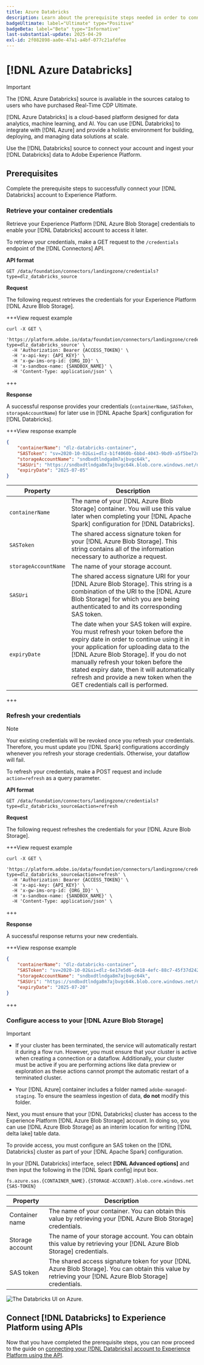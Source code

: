 ```yaml
---
title: Azure Databricks
description: Learn about the prerequisite steps needed in order to connect Azure Databricks to Experience Platform.
badgeUltimate: label="Ultimate" type="Positive"
badgeBeta: label="Beta" type="Informative"
last-substantial-update: 2025-04-29
exl-id: 2f082898-aa0e-47a1-a4bf-077c21afdfee
---
```

# [!DNL Azure Databricks]

>[!IMPORTANT]
>
>The [!DNL Azure Databricks] source is available in the sources catalog to users who have purchased Real-Time CDP Ultimate.

[!DNL Azure Databricks] is a cloud-based platform designed for data analytics, machine learning, and AI. You can use [!DNL Databricks] to integrate with [!DNL Azure] and provide a holistic environment for building, deploying, and managing data solutions at scale.

Use the [!DNL Databricks] source to connect your account and ingest your [!DNL Databricks] data to Adobe Experience Platform.

## Prerequisites

Complete the prerequisite steps to successfully connect your [!DNL Databricks] account to Experience Platform.

### Retrieve your container credentials

Retrieve your Experience Platform [!DNL Azure Blob Storage] credentials to enable your [!DNL Databricks] account to access it later.

To retrieve your credentials, make a GET request to the `/credentials` endpoint of the [!DNL Connectors] API.

**API format**

```http
GET /data/foundation/connectors/landingzone/credentials?type=dlz_databricks_source
```

**Request**

The following request retrieves the credentials for your Experience Platform [!DNL Azure Blob Storage].

+++View request example

```shell
curl -X GET \
  'https://platform.adobe.io/data/foundation/connectors/landingzone/credentials?type=dlz_databricks_source' \
  -H 'Authorization: Bearer {ACCESS_TOKEN}' \
  -H 'x-api-key: {API_KEY}' \
  -H 'x-gw-ims-org-id: {ORG_ID}' \
  -H 'x-sandbox-name: {SANDBOX_NAME}' \
  -H 'Content-Type: application/json' \
```

+++

**Response**

A successful response provides your credentials (`containerName`, `SASToken`, `storageAccountName`) for later use in [!DNL Apache Spark] configuration for [!DNL Databricks].

+++View response example

```json
{
    "containerName": "dlz-databricks-container",
    "SASToken": "sv=2020-10-02&si=dlz-b1f4060b-6bbd-4043-9bd9-a5f5be72de30&sr=c&sp=racwdlm&sig=zVQfmuElZJzOKkUk8z5lChrJ3YQUE2h6EShDZOsVeMc%3D",
    "storageAccountName": "sndbxdtlndga8m7ajbvgc64k",
    "SASUri": "https://sndbxdtlndga8m7ajbvgc64k.blob.core.windows.net/dlz-databricks-container?sv=2020-10-02&si=dlz-b1f4060b-6bbd-4043-9bd9-a5f5be72de30&sr=c&sp=racwdlm&sig=zVQfmuElZJzOKkUk8z5lChrJ3YQUE2h6EShDZOsVeMc%3D",
    "expiryDate": "2025-07-05"
}
```

| Property | Description |
| --- | --- |
| `containerName` | The name of your [!DNL Azure Blob Storage] container. You will use this value later when completing your [!DNL Apache Spark] configuration for [!DNL Databricks]. |
| `SASToken` | The shared access signature token for your [!DNL Azure Blob Storage]. This string contains all of the information necessary to authorize a request. |
| `storageAccountName` | The name of your storage account. |
| `SASUri` | The shared access signature URI for your [!DNL Azure Blob Storage]. This string is a combination of the URI to the [!DNL Azure Blob Storage] for which you are being authenticated to and its corresponding SAS token. |
| `expiryDate` | The date when your SAS token will expire. You must refresh your token before the expiry date in order to continue using it in your application for uploading data to the [!DNL Azure Blob Storage]. If you do not manually refresh your token before the stated expiry date, then it will automatically refresh and provide a new token when the GET credentials call is performed. |

+++

### Refresh your credentials

>[!NOTE]
>
>Your existing credentials will be revoked once you refresh your credentials. Therefore, you must update you [!DNL Spark] configurations accordingly whenever you refresh your storage credentials. Otherwise, your dataflow will fail.

To refresh your credentials, make a POST request and include `action=refresh` as a query parameter.

**API format**

```http
GET /data/foundation/connectors/landingzone/credentials?type=dlz_databricks_source&action=refresh
```

**Request**

The following request refreshes the credentials for your [!DNL Azure Blob Storage].

+++View request example

```shell
curl -X GET \
  'https://platform.adobe.io/data/foundation/connectors/landingzone/credentials?type=dlz_databricks_source&action=refresh' \
  -H 'Authorization: Bearer {ACCESS_TOKEN}' \
  -H 'x-api-key: {API_KEY}' \
  -H 'x-gw-ims-org-id: {ORG_ID}' \
  -H 'x-sandbox-name: {SANDBOX_NAME}' \
  -H 'Content-Type: application/json' \
```

+++

**Response**

A successful response returns your new credentials.

+++View response example

```json
{
    "containerName": "dlz-databricks-container",
    "SASToken": "sv=2020-10-02&si=dlz-6e17e5d6-de18-4efc-88c7-45f37d242617&sr=c&sp=racwdlm&sig=wvA4K3fcEmqAA%2FPvcMhB%2FA8y8RLwVJ7zhdWbxvT1uFM%3D",
    "storageAccountName": "sndbxdtlndga8m7ajbvgc64k",
    "SASUri": "https://sndbxdtlndga8m7ajbvgc64k.blob.core.windows.net/dlz-databricks-container?sv=2020-10-02&si=dlz-6e17e5d6-de18-4efc-88c7-45f37d242617&sr=c&sp=racwdlm&sig=wvA4K3fcEmqAA%2FPvcMhB%2FA8y8RLwVJ7zhdWbxvT1uFM%3D",
    "expiryDate": "2025-07-20"
}
```

+++

### Configure access to your [!DNL Azure Blob Storage]

>[!IMPORTANT]
>
>* If your cluster has been terminated, the service will automatically restart it during a flow run. However, you must ensure that your cluster is active when creating a connection or a dataflow. Additionally, your cluster must be active if you are performing actions like data preview or exploration as these actions cannot prompt the automatic restart of a terminated cluster.
>
>* Your [!DNL Azure] container includes a folder named `adobe-managed-staging`. To ensure the seamless ingestion of data, **do not** modify this folder.


Next, you must ensure that your [!DNL Databricks] cluster has access to the Experience Platform [!DNL Azure Blob Storage] account. In doing so, you can use [!DNL Azure Blob Storage] as an interim location for writing [!DNL delta lake] table data.

To provide access, you must configure an SAS token on the [!DNL Databricks] cluster as part of your [!DNL Apache Spark] configuration.

In your [!DNL Databricks] interface, select **[!DNL Advanced options]** and then input the following in the [!DNL Spark config] input box.

```shell
fs.azure.sas.{CONTAINER_NAME}.{STORAGE-ACCOUNT}.blob.core.windows.net {SAS-TOKEN}
```

| Property | Description |
| --- | --- |
| Container name | The name of your container. You can obtain this value by retrieving your [!DNL Azure Blob Storage] credentials. |
| Storage account | The name of your storage account. You can obtain this value by retrieving your [!DNL Azure Blob Storage] credentials. |
| SAS token | The shared access signature token for your [!DNL Azure Blob Storage]. You can obtain this value by retrieving your [!DNL Azure Blob Storage] credentials. |

![The Databricks UI on Azure.](../../images/tutorials/create/databricks/databricks-ui.png)

## Connect [!DNL Databricks] to Experience Platform using APIs

Now that you have completed the prerequisite steps, you can now proceed to the guide on [connecting your [!DNL Databricks] account to Experience Platform using the API](../../tutorials/api/create/databases/databricks.md).
